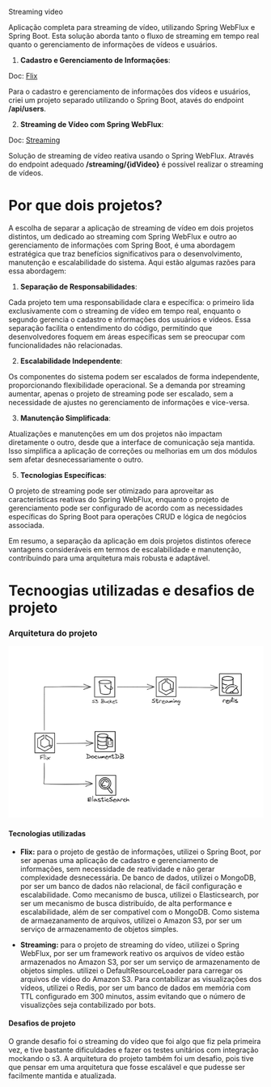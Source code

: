 Streaming video

Aplicação completa para streaming de vídeo, utilizando Spring WebFlux e Spring Boot. Esta solução aborda tanto o fluxo de streaming em tempo real quanto o gerenciamento de informações de vídeos e usuários.
1. **Cadastro e Gerenciamento de Informações**:

Doc: [Flix](https://github.com/luizpaulino/flix/blob/main/README.md)

Para o cadastro e gerenciamento de informações dos vídeos e usuários, criei um projeto separado utilizando o Spring Boot, atavés do endpoint **/api/users**.

2. **Streaming de Vídeo com Spring WebFlux**:

Doc: [Streaming](https://github.com/luizpaulino/streaming/blob/main/README.md)

Solução de streaming de vídeo reativa usando o Spring WebFlux.
Através do endpoint adequado **/streaming/{idVideo}** é possível realizar o streaming de vídeos.


# Por que dois projetos?

A escolha de separar a aplicação de streaming de vídeo em dois projetos distintos, um dedicado ao streaming com Spring WebFlux e outro ao gerenciamento de informações com Spring Boot, é uma abordagem estratégica que traz benefícios significativos para o desenvolvimento, manutenção e escalabilidade do sistema. Aqui estão algumas razões para essa abordagem:

1. **Separação de Responsabilidades**:

Cada projeto tem uma responsabilidade clara e específica: o primeiro lida exclusivamente com o streaming de vídeo em tempo real, enquanto o segundo gerencia o cadastro e informações dos usuários e vídeos.
Essa separação facilita o entendimento do código, permitindo que desenvolvedores foquem em áreas específicas sem se preocupar com funcionalidades não relacionadas.

2. **Escalabilidade Independente**:

Os componentes do sistema podem ser escalados de forma independente, proporcionando flexibilidade operacional. Se a demanda por streaming aumentar, apenas o projeto de streaming pode ser escalado, sem a necessidade de ajustes no gerenciamento de informações e vice-versa.

3. **Manutenção Simplificada**:

Atualizações e manutenções em um dos projetos não impactam diretamente o outro, desde que a interface de comunicação seja mantida. Isso simplifica a aplicação de correções ou melhorias em um dos módulos sem afetar desnecessariamente o outro.

5. **Tecnologias Específicas**:

O projeto de streaming pode ser otimizado para aproveitar as características reativas do Spring WebFlux, enquanto o projeto de gerenciamento pode ser configurado de acordo com as necessidades específicas do Spring Boot para operações CRUD e lógica de negócios associada.

Em resumo, a separação da aplicação em dois projetos distintos oferece vantagens consideráveis em termos de escalabilidade e manutenção, contribuindo para uma arquitetura mais robusta e adaptável.

# Tecnoogias utilizadas e desafios de projeto

### Arquitetura do projeto
![Arquitetura](./arquitetura.png)

#### Tecnologias utilizadas

- **Flix:** para o projeto de gestão de informações, utilizei o Spring Boot, por ser apenas uma aplicação de cadastro e gerenciamento de informações, sem necessidade de reatividade e não gerar complexidade desnecessária. De banco de dados, utilizei o MongoDB, por ser um banco de dados não relacional, de fácil configuração e escalabilidade. 
Como mecanismo de busca, utilizei o Elasticsearch, por ser um mecanismo de busca distribuído, de alta performance e escalabilidade, além de ser compatível com o MongoDB. Como sistema de armaezanamento de arquivos, utilizei o Amazon S3, por ser um serviço de armazenamento de objetos simples.


- **Streaming:** para o projeto de streaming do vídeo, utilizei o Spring WebFlux, por ser um framework reativo os arquivos de vídeo estão armazenados no Amazon S3, por ser um serviço de armazenamento de objetos simples. utilizei o DefaultResourceLoader para carregar os arquivos de vídeo do Amazon S3. 
Para contabilizar as visualizações dos vídeos, utilizei o Redis, por ser um banco de dados em memória com TTL configurado em 300 minutos, assim evitando que o número de visualizções seja contabilizado por bots.

#### Desafios de projeto

O grande desafio foi o streaming do vídeo que foi algo que fiz pela primeira vez, e tive bastante dificuldades e fazer os testes unitários com integração mockando o s3.
A arquitetura do projeto também foi um desafio, pois tive que pensar em uma arquitetura que fosse escalável e que pudesse ser facilmente mantida e atualizada.